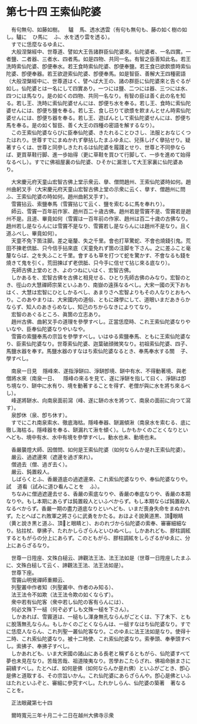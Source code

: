 # 第七十四 王索仙陀婆
　有句無句、如藤如樹。<img width="16" height="16" src="_cKkkErQ.png" border="0">驢<img width="16" height="16" src="_cKkkErQ.png" border="0">馬、透水透雲（有句も無句も、藤の如く樹の如し。驢に<img width="16" height="16" src="_cKkkErQ.png" border="0">ひ馬に<img width="16" height="16" src="_cKkkErQ.png" border="0">ふ、水を透り雲を透る）。  
　すでに恁麼なるゆゑに、  
　大般涅槃經中、世尊道、譬如大王告諸群臣仙陀婆來。仙陀婆者、一名四實。一者鹽、二者器、三者水、四者馬。如是四物、共同一名。有智之臣善知此名。若王洗時索仙陀婆、卽便奉水。若王食時索仙陀婆、卽便奉鹽。若王食已欲飮漿時索仙陀婆、卽便奉器。若王欲遊索仙陀婆、卽便奉馬。如是智臣、善解大王四種密語（大般涅槃經中に、世尊道はく、譬へば大王の、諸の群臣に仙陀婆來と告ぐるが如し。仙陀婆とは一名にして四實あり。一つには鹽、二つには器、三つには水、四つには馬なり。是の如くの四物、共同一名なり。有智の臣は善く此の名を知る。若し王、洗時に索仙陀婆せんには、卽便ち水を奉る。若し王、食時に索仙陀婆せんには、卽便ち鹽を奉る。若し王、食し已りて欲漿を飮まんとせん時索仙陀婆せんには、卽便ち器を奉る。若し王、遊ばんとして索仙陀婆せんには、卽便ち馬を奉る。是の如く智臣、善く大王の四種の密語を解するなり）。  
　この王索仙陀婆ならびに臣奉仙陀婆、きたれることひさし、法服とおなじくつたはれり。世尊すでにまぬかれず擧拈したまふゆゑに、兒孫しげく擧拈せり。疑著すらくは、世尊と同參しきたれるは仙陀婆を履踐とせり、世尊と不同參ならば、更買草鞋行脚、進一歩始得（更に草鞋を買ひて行脚して、一歩を進めて始得なるべし）。すでに佛祖屋裏の仙陀婆、ひそかに漏泄して大王家裏に仙陀婆あり。  
  
　大宋慶元府天童山宏智古佛上堂示衆云、擧、僧問趙州、王索仙陀婆時如何。趙州曲躬叉手（大宋慶元府天童山宏智古佛上堂の示衆に云く、擧す、僧趙州に問ふ、王索仙陀婆の時如何。趙州曲躬叉手す）。  
　雪竇拈云、索鹽奉馬（雪竇拈じて云く、鹽を索むるに馬を奉れり）。  
　師云、雪竇一百年前作家、趙州百二十歳古佛。趙州若是雪竇不是、雪竇若是趙州不是。且道、畢竟如何（雪竇は一百年前の作家、趙州は百二十歳の古佛なり。趙州若し是ならんには雪竇不是なり、雪竇若し是ならんには趙州不是なり。且く道ふべし、畢竟如何）。  
　天童不免下箇注脚。差之毫釐、失之千里。會也打草驚蛇、不會也燒錢引鬼。荒田不揀老倶胝、只今信手拈來底（天童免れず箇の注脚を下さん。之に差ふこと毫釐ならば、之を失ふこと千里。會するも草を打つて蛇を驚かす、不會なるも錢を燒きて鬼を引く。荒田揀ばず老倶胝、只今手に信せて拈じ來る底なり）。  
　先師古佛上堂のとき、よのつねにいはく、宏智古佛。  
　しかあるを、宏智古佛を古佛と相見せる、ひとり先師古佛のみなり。宏智のとき、徑山の大慧禪師宗杲といふあり、南嶽の遠孫なるべし。大宋一國の天下おもはく、大慧は宏智にひとしかるべし、あまりさへ宏智よりもその人なりとおもへり。このあやまりは、大宋國内の道俗、ともに疎學にして、道眼いまだあきらかならず、知人のあきらめなし、知己のちからなきによりてなり。  
　宏智のあぐるところ、眞箇の立志あり。  
　趙州古佛、曲躬叉手の道理を參學すべし。正當恁麼時、これ王索仙陀婆なりやいなや、臣奉仙陀婆なりやいなや。  
　雪竇の索鹽奉馬の宗旨を參學すべし。いはゆる索鹽奉馬、ともに王索仙陀婆なり、臣索仙陀婆なり。世尊索仙陀婆、迦葉破顔微笑なり。初祖索仙陀婆、四子、馬鹽水器を奉す。馬鹽水器のすなはち索仙陀婆なるとき、奉馬奉水する關<img width="16" height="16" src="_ctI_7dm.png" border="0">子、學すべし。  
  
　南泉一日見<img width="16" height="16" src="_cPtPhZc.png" border="0">隱峰來、遂指淨缾曰、淨缾卽境、缾中有水、不得動著境、與老僧將水來（南泉一日、<img width="16" height="16" src="_cPtPhZc.png" border="0">隱峰の來るを見て、遂に淨缾を指して曰く、淨缾は卽ち境なり、缾中に水有り、境を動著することを得ず、老僧が與に水を將ち來るべし）。  
　峰遂將缾水、向南泉面前瀉（峰、遂に缾の水を將つて、南泉の面前に向つて瀉す）。  
　泉卽休（泉、卽ち休す）。  
　すでにこれ南泉索水、徹底海枯。隱峰奉器、缾漏傾湫（南泉水を索むる、底に徹し海枯る。隱峰器を奉る、缾漏れて湫を傾く）。しかもかくのごとくなりといへども、境中有水、水中有境を參學すべし。動水也未、動境也未。  
  
　香嚴襲燈大師、因僧問、如何是王索仙陀婆（如何ならんか是れ王索仙陀婆）。  
　嚴云、過遮邊來（遮邊を過ぎ來れ）。  
　僧過去（僧、過ぎ去く）。  
　嚴云、鈍置殺人。  
　しばらくとふ、香嚴道底の過遮邊來、これ索仙陀婆なりや、奉仙陀婆なりや。試<img width="16" height="16" src="_cigRKYF.png" border="0">道看（試みに道ひ看んことを<img width="16" height="16" src="_cigRKYF.png" border="0">ふ）。  
　ちなみに僧過遮邊去せる、香嚴の索底なりや、香嚴の奉底なりや、香嚴の本期なりや。もし本期にあらずは鈍置殺人といふべからず。もし本期ならば鈍置殺人なるべからず。香嚴一期の盡力道底なりといへども、いまだ喪身失命をまぬかれず。たとへばこれ敗軍之將さらに武勇をかたる。おほよそ說黄道黒、頂𩕳眼睛（黄と說き黒と道ふ、頂𩕳と眼睛と）、おのれづから仙陀婆の索奉、審審細細なり。拈拄杖、擧拂子、たれかしらざらんといひぬべし。しかあれども、膠柱調絃するともがらの分上にあらず。このともがら、膠柱調絃をしらざるがゆゑに、分上にあらざるなり。  
  
　世尊一日陞座、文殊白槌云、諦觀法王法、法王法如是（世尊一日陞座したまふに、文殊白槌して云く、諦觀法王法、法王法如是）。  
　世尊下座。  
　雪竇山明覺禪師重顯云、  
　列聖叢中作者知（列聖叢中、作者のみ知る）、  
　法王法令不如欺（法王法令欺の如くならず）。  
　衆中若有仙陀客（衆中若し仙陀の客有らんには）、  
　何必文殊下一槌（何ぞ必ずしも文殊一槌を下さん）。  
　しかあれば、雪竇道は、一槌もし渾身無孔ならんがごとくは、下了未下、ともに脫落無孔ならん。もしかくのごとくならんは、一槌すなはち仙陀婆なり。すでに恁麼人ならん、これ列聖一叢仙陀客なり。このゆゑに法王法如是なり。使得十二時、これ索仙陀婆なり。被十二時使、これ索仙陀婆なり。索拳頭、奉拳頭すべし。索拂子、奉拂子すべし。  
　しかあれども、いま大宋國の諸山にある長老と稱ずるともがら、仙陀婆すべて夢也未見在なり。苦哉苦哉、祖道陵夷なり。苦學おこたらざれ、佛祖命脈まさに嗣續すべし。たとへば、如何是佛（如何ならんか是れ佛）といふがごとき、卽心是佛と道取する、その宗旨いかん。これ仙陀婆にあらざらんや。卽心是佛といふはたれといふぞと、審細に參究すべし。たれかしらん、仙陀婆の築著<img width="16" height="16" src="_cr4aF7j.png" border="0">著なることを。  
  
　正法眼藏第七十四  
  
　爾時寬元三年十月二十二日在越州大佛寺示衆